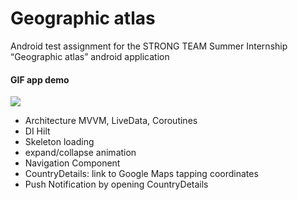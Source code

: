 # Geographic atlas
Android test assignment for the STRONG TEAM Summer Internship
“Geographic atlas” android application

#### GIF app demo
![](https://github.com/Anelkad/Geographic-atlas/blob/main/video_demo.gif)

- Architecture MVVM, LiveData, Coroutines
- DI Hilt
- Skeleton loading
- expand/collapse animation
- Navigation Component
- CountryDetails: link to Google Maps tapping coordinates
- Push Notification by opening CountryDetails